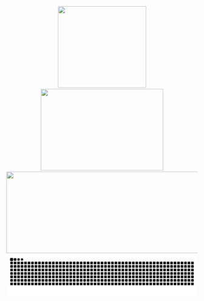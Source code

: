 <!--
## Social
<div align="center">
  <a href="https://instagram.com/_daneswara_"><img src="https://img.shields.io/badge/instagram-white.svg?style=for-the-badge" /></a>
  <a href="https://linkedin.com/in/daneswaraa"><img src="https://img.shields.io/badge/linkedin-0077B5.svg?style=for-the-badge" /></a>
  <a href="https://tlx.toki.id/profiles/DRS"><img src="https://img.shields.io/badge/tlx-0C5174.svg?style=for-the-badge" /></a>
</div>

## Stats
-->
<div align="center">
  <img height="215" width="232" src="https://github-readme-stats.vercel.app/api/top-langs/?username=codewara&theme=dark&layout=donut&size_weight=0.5&count_weight=0.5" />
  <img height="215" width="322" src="https://github-readme-stats.vercel.app/api/wakatime/?username=@codewara&theme=dark&langs_count=10" />
</div>
<div align="center">
  <img height="215" width="560" src="https://streak-stats.demolab.com?user=codewara&theme=dark&date_format=j%20M%5B%20Y%5D&card_width=840&card_height=215" />
</div>
<div align="center">
  <img src="https://raw.githubusercontent.com/codewara/codewara/output/snk.svg" />
</div>
